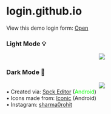 # login.github.io
<p>View this demo login form: <a href="https://neutralme.github.io/login/" target="_blank">Open</a></p>
<h3>Light Mode 💡</h3>
<center><img src="https://i.ibb.co/Hh8xGH4/IMG-20210427-134234.jpg"></center>
<h3>Dark Mode 🌙</h3>
<center><img src="https://i.ibb.co/zfC57yV/IMG-20210427-152331.jpg"></center>
• Created via: <a href="https://play.google.com/store/apps/details?id=io.spck">Spck Editor</a> (<span style="color: #00FF00;">Android</span>)<br>
• Icons made from: <a href="https://play.google.com/store/apps/details?id=xeus.iconic">Iconic</a> (Android)<br>
• Instagram: <a href="https://www.instagram.com/sharma0rohit/">sharma0rohit</a>
